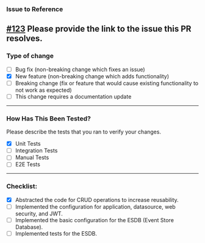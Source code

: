 ### Issue to Reference

[#123](link)
Please provide the link to the issue this PR resolves.
---

### Type of change

- [ ] Bug fix (non-breaking change which fixes an issue)
- [X] New feature (non-breaking change which adds functionality)
- [ ] Breaking change (fix or feature that would cause existing functionality to not work as
  expected)
- [ ] This change requires a documentation update

---

### How Has This Been Tested?

Please describe the tests that you ran to verify your changes.

- [X] Unit Tests
- [ ] Integration Tests
- [ ] Manual Tests
- [ ] E2E Tests

---

### Checklist:

- [x] Abstracted the code for CRUD operations to increase reusability.
- [ ] Implemented the configuration for application, datasource, web security, and JWT.
- [ ] Implemented the basic configuration for the ESDB (Event Store Database).
- [ ] Implemented tests for the ESDB.